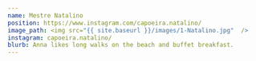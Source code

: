 ```yaml
---
name: Mestre Natalino
position: https://www.instagram.com/capoeira.natalino/
image_path: <img src="{{ site.baseurl }}/images/1-Natalino.jpg"  />
instagram: capoeira.natalino/
blurb: Anna likes long walks on the beach and buffet breakfast.
---
```


